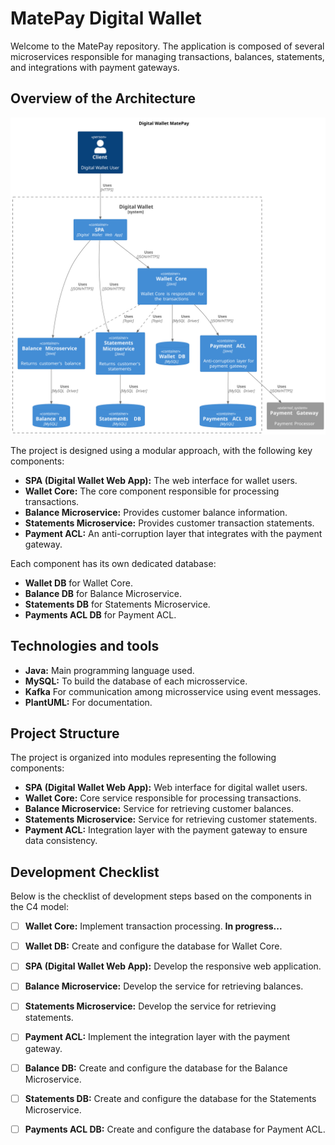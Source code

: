# MatePay Digital Wallet

Welcome to the MatePay repository. The application is composed of several microservices responsible for managing transactions, balances, statements, and integrations with payment gateways.

## Overview of the Architecture

![](out/docs/containers/containers.svg)

The project is designed using a modular approach, with the following key components:

- **SPA (Digital Wallet Web App):** The web interface for wallet users.
- **Wallet Core:** The core component responsible for processing transactions.
- **Balance Microservice:** Provides customer balance information.
- **Statements Microservice:** Provides customer transaction statements.
- **Payment ACL:** An anti-corruption layer that integrates with the payment gateway.

Each component has its own dedicated database:

- **Wallet DB** for Wallet Core.
- **Balance DB** for Balance Microservice.
- **Statements DB** for Statements Microservice.
- **Payments ACL DB** for Payment ACL.

## Technologies and tools

- **Java:** Main programming language used.
- **MySQL:** To build the database of each microsservice.
- **Kafka** For communication among microsservice using event messages.
- **PlantUML:** For documentation.

## Project Structure

The project is organized into modules representing the following components:

- **SPA (Digital Wallet Web App):** Web interface for digital wallet users.
- **Wallet Core:** Core service responsible for processing transactions.
- **Balance Microservice:** Service for retrieving customer balances.
- **Statements Microservice:** Service for retrieving customer statements.
- **Payment ACL:** Integration layer with the payment gateway to ensure data consistency.

## Development Checklist

Below is the checklist of development steps based on the components in the C4 model:

- [ ] **Wallet Core:** Implement transaction processing. **In progress...**

- [ ] **Wallet DB:** Create and configure the database for Wallet Core.
- [ ] **SPA (Digital Wallet Web App):** Develop the responsive web application.
- [ ] **Balance Microservice:** Develop the service for retrieving balances.
- [ ] **Statements Microservice:** Develop the service for retrieving statements.
- [ ] **Payment ACL:** Implement the integration layer with the payment gateway.
- [ ] **Balance DB:** Create and configure the database for the Balance Microservice.
- [ ] **Statements DB:** Create and configure the database for the Statements Microservice.
- [ ] **Payments ACL DB:** Create and configure the database for Payment ACL.
